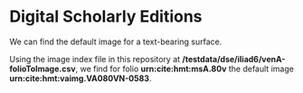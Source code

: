# Digital Scholarly Editions #

We can find the default image for a text-bearing surface.


Using the image index file in this repository at <strong concordion:set="#tbsImage">/testdata/dse/iliad6/venA-folioToImage.csv</strong>, we find
for folio <strong concordion:set="#urn">urn:cite:hmt:msA.80v</strong> the default image <strong concordion:assertEquals="imgForTbs(#urn, #tbsImage)">urn:cite:hmt:vaimg.VA080VN-0583</strong>.
